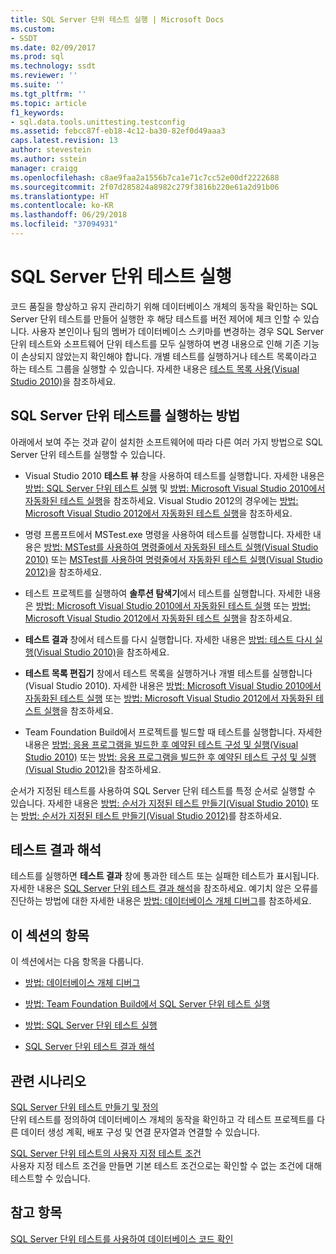 ```yaml
---
title: SQL Server 단위 테스트 실행 | Microsoft Docs
ms.custom:
- SSDT
ms.date: 02/09/2017
ms.prod: sql
ms.technology: ssdt
ms.reviewer: ''
ms.suite: ''
ms.tgt_pltfrm: ''
ms.topic: article
f1_keywords:
- sql.data.tools.unittesting.testconfig
ms.assetid: febcc87f-eb18-4c12-ba30-82ef0d49aaa3
caps.latest.revision: 13
author: stevestein
ms.author: sstein
manager: craigg
ms.openlocfilehash: c8ae9faa2a1556b7ca1e71c7cc52e00df2222688
ms.sourcegitcommit: 2f07d285824a8982c279f3816b220e61a2d91b06
ms.translationtype: HT
ms.contentlocale: ko-KR
ms.lasthandoff: 06/29/2018
ms.locfileid: "37094931"
---
```

# <a name="running-sql-server-unit-tests"></a>SQL Server 단위 테스트 실행
코드 품질을 향상하고 유지 관리하기 위해 데이터베이스 개체의 동작을 확인하는 SQL Server 단위 테스트를 만들어 실행한 후 해당 테스트를 버전 제어에 체크 인할 수 있습니다. 사용자 본인이나 팀의 멤버가 데이터베이스 스키마를 변경하는 경우 SQL Server 단위 테스트와 소프트웨어 단위 테스트를 모두 실행하여 변경 내용으로 인해 기존 기능이 손상되지 않았는지 확인해야 합니다. 개별 테스트를 실행하거나 테스트 목록이라고 하는 테스트 그룹을 실행할 수 있습니다. 자세한 내용은 [테스트 목록 사용(Visual Studio 2010)](http://msdn.microsoft.com/library/ms182461(VS.100).aspx)을 참조하세요.  
  
## <a name="ways-to-run-sql-server-unit-tests"></a>SQL Server 단위 테스트를 실행하는 방법  
아래에서 보여 주는 것과 같이 설치한 소프트웨어에 따라 다른 여러 가지 방법으로 SQL Server 단위 테스트를 실행할 수 있습니다.  
  
-   Visual Studio 2010 **테스트 뷰** 창을 사용하여 테스트를 실행합니다. 자세한 내용은 [방법: SQL Server 단위 테스트 실행](../ssdt/how-to-run-sql-server-unit-tests.md) 및 [방법: Microsoft Visual Studio 2010에서 자동화된 테스트 실행](http://msdn.microsoft.com/library/ms182470(VS.100).aspx)을 참조하세요. Visual Studio 2012의 경우에는 [방법: Microsoft Visual Studio 2012에서 자동화된 테스트 실행](http://msdn.microsoft.com/library/ms182470.aspx)을 참조하세요.  
  
-   명령 프롬프트에서 MSTest.exe 명령을 사용하여 테스트를 실행합니다. 자세한 내용은 [방법: MSTest를 사용하여 명령줄에서 자동화된 테스트 실행(Visual Studio 2010)](http://msdn.microsoft.com/library/ms182487(VS.100).aspx) 또는 [MSTest를 사용하여 명령줄에서 자동화된 테스트 실행(Visual Studio 2012)](http://msdn.microsoft.com/library/ms182487.aspx)을 참조하세요.  
  
-   테스트 프로젝트를 실행하여 **솔루션 탐색기**에서 테스트를 실행합니다. 자세한 내용은 [방법: Microsoft Visual Studio 2010에서 자동화된 테스트 실행](http://msdn.microsoft.com/library/ms182470(VS.100).aspx) 또는 [방법: Microsoft Visual Studio 2012에서 자동화된 테스트 실행](http://msdn.microsoft.com/library/ms182470.aspx)을 참조하세요.  
  
-   **테스트 결과** 창에서 테스트를 다시 실행합니다. 자세한 내용은 [방법: 테스트 다시 실행(Visual Studio 2010)](http://msdn.microsoft.com/library/ms182472(VS.100).aspx)을 참조하세요.  
  
-   **테스트 목록 편집기** 창에서 테스트 목록을 실행하거나 개별 테스트를 실행합니다(Visual Studio 2010). 자세한 내용은 [방법: Microsoft Visual Studio 2010에서 자동화된 테스트 실행](http://msdn.microsoft.com/library/ms182470(VS.100).aspx) 또는 [방법: Microsoft Visual Studio 2012에서 자동화된 테스트 실행](http://msdn.microsoft.com/library/ms182470.aspx)을 참조하세요.  
  
-   Team Foundation Build에서 프로젝트를 빌드할 때 테스트를 실행합니다. 자세한 내용은 [방법: 응용 프로그램을 빌드한 후 예약된 테스트 구성 및 실행(Visual Studio 2010)](http://msdn.microsoft.com/library/ms182465(VS.100).aspx) 또는 [방법: 응용 프로그램을 빌드한 후 예약된 테스트 구성 및 실행(Visual Studio 2012)](http://msdn.microsoft.com/library/ms182465.aspx)을 참조하세요.  
  
순서가 지정된 테스트를 사용하여 SQL Server 단위 테스트를 특정 순서로 실행할 수 있습니다. 자세한 내용은 [방법: 순서가 지정된 테스트 만들기(Visual Studio 2010)](http://msdn.microsoft.com/library/ms182631(VS.100).aspx) 또는 [방법: 순서가 지정된 테스트 만들기(Visual Studio 2012)](http://msdn.microsoft.com/library/ms182631.aspx)를 참조하세요.  
  
## <a name="interpreting-tests-results"></a>테스트 결과 해석  
테스트를 실행하면 **테스트 결과** 창에 통과한 테스트 또는 실패한 테스트가 표시됩니다. 자세한 내용은 [SQL Server 단위 테스트 결과 해석](../ssdt/interpreting-sql-server-unit-test-results.md)을 참조하세요. 예기치 않은 오류를 진단하는 방법에 대한 자세한 내용은 [방법: 데이터베이스 개체 디버그](../ssdt/how-to-debug-database-objects.md)를 참조하세요.  
  
## <a name="topics-in-this-section"></a>이 섹션의 항목  
이 섹션에서는 다음 항목을 다룹니다.  
  
-   [방법: 데이터베이스 개체 디버그](../ssdt/how-to-debug-database-objects.md)  
  
-   [방법: Team Foundation Build에서 SQL Server 단위 테스트 실행](../ssdt/how-to-run-sql-server-unit-tests-from-team-foundation-build.md)  
  
-   [방법: SQL Server 단위 테스트 실행](../ssdt/how-to-run-sql-server-unit-tests.md)  
  
-   [SQL Server 단위 테스트 결과 해석](../ssdt/interpreting-sql-server-unit-test-results.md)  
  
## <a name="related-scenarios"></a>관련 시나리오  
[SQL Server 단위 테스트 만들기 및 정의](../ssdt/creating-and-defining-sql-server-unit-tests.md)  
단위 테스트를 정의하여 데이터베이스 개체의 동작을 확인하고 각 테스트 프로젝트를 다른 데이터 생성 계획, 배포 구성 및 연결 문자열과 연결할 수 있습니다.  
  
[SQL Server 단위 테스트의 사용자 지정 테스트 조건](../ssdt/custom-test-conditions-for-sql-server-unit-tests.md)  
사용자 지정 테스트 조건을 만들면 기본 테스트 조건으로는 확인할 수 없는 조건에 대해 테스트할 수 있습니다.  
  
## <a name="see-also"></a>참고 항목  
[SQL Server 단위 테스트를 사용하여 데이터베이스 코드 확인](../ssdt/verifying-database-code-by-using-sql-server-unit-tests.md)  
  
